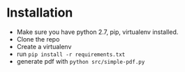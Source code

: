 # Installation
- Make sure you have python 2.7, pip, virtualenv installed.
- Clone the repo
- Create a virtualenv
- run `pip install -r requirements.txt`
- generate pdf with `python src/simple-pdf.py`
